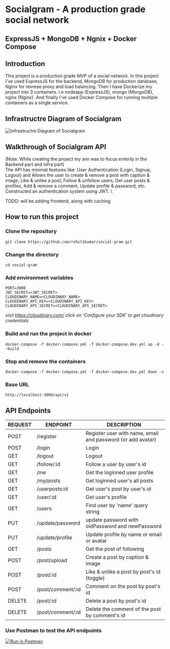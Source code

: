 # Socialgram - A production grade social network

## ExpressJS + MongoDB + Ngnix + Docker Compose


## Introduction
This project is a production grade MVP of a social network.
In this project I've used ExpressJS for the backend, MongoDB for production database, Nginx for revrese proxy and load balancing.
Then I have Dockerize my project into 3 containers. i.e nodeapp (ExpressJS), mongo (MongoDB), nginx (Nginx).
And finally I've used Docker Compose for running multiple containers as a single service.
## Infrastructre Diagram of Socialgram
![Infrastructre Diagram of Socialgram](https://i.imgur.com/VGSOP7E.png)

## Walkthrough of Socialgram API
(Note: While creating the project my aim was to focus enterily in the Backend part and infra part) \
    The API has minimal features like:
User Authentication (Login, Signup, Logout) and
Allows the user to create & remove a post with caption & image, Like & unlike a post, Follow & unfollow users, Get
user posts & profiles, Add & remove a comment, Update profile & password, etc.\
    Constructed an authentication system using JWT. \

TODO: will be adding frontend, along with caching


## How to run this project
### Clone the repository
    git clone https://github.com/rohit1kumar/social-gram.git

### Change the directory
    cd social-gram
### Add environment variables
    PORT=3000
    JWT_SECRET=<JWT_SECRET>
    CLOUDINARY_NAME=<CLOUDINARY_NAME>
    CLOUDINARY_API_KEY=<CLOUDINARY_API_KEY>
    CLOUDINARY_API_SECRET=<CLOUDINARY_API_SECRET>

*visit https://cloudinary.com/ click on 'Configure your SDK' to get cloudinary credentials*

### Build and run the project in docker
    docker-compose -f docker-compose.yml -f docker-compose.dev.yml up -d --build
### Stop and remove the containers
    docker-compose -f docker-compose.yml -f docker-compose.dev.yml down -v
### Base URL
    http://localhost:3000/api/v1
## API Endpoints

|  REQUEST  |  ENDPOINT         |  DESCRIPTION
|    ---    |    ---            |     ---
| POST      | /register         | Register user with name, email and password (or add avatar)
| POST      | /login            | Login
| GET       | /logout           | Logout
| GET       | /follow/:id       | Follow a user by user's id
| GET       | /me               | Get the loginned user profile
| GET       | /my/posts         | Get loginned user's all posts
| GET       | /userposts:id     | Get user's post by user's id
| GET       | /user/:id         | Get user's profile
| GET       | /users            | Find user by 'name' query string
| PUT       | /update/password  | update password with oldPassword and newPassword
| PUT       | /update/profile   | Update profile by name or email or avatar
| GET       | /posts            | Get the post of following
| POST      | /post/upload      | Create a post by caption & image
| POST      | /post/:id         | Like & unlike a post by post's id (toggle)
| POST      | /post/comment/:id | Comment on the post by post's id
| DELETE    | /post/:id         | Delete a post by post's id
| DELETE    | /post/comment/:id | Delete the comment of the post by comment's id


### Use Postman to test the API endpoints
[![Run in Postman](https://run.pstmn.io/button.svg)](https://app.getpostman.com/run-collection/20980024-b024e1ea-c8a8-4013-9879-39bc5bf971c4?action=collection%2Ffork&collection-url=entityId%3D20980024-b024e1ea-c8a8-4013-9879-39bc5bf971c4%26entityType%3Dcollection%26workspaceId%3D1c687d97-092e-4c07-b900-d7384e10b729)